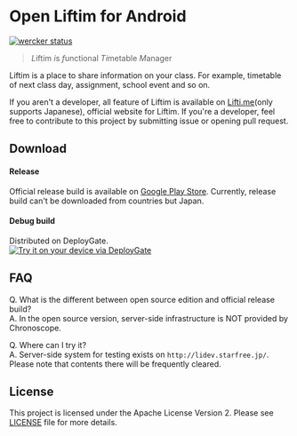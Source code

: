 # Open Liftim for Android

[![wercker status](https://app.wercker.com/status/c00052419a83c64f42b3e23fc22b9fdb/s/master "wercker status")](https://app.wercker.com/project/byKey/c00052419a83c64f42b3e23fc22b9fdb)

> *L*iftim *i*s *f*unctional *Ti*metable *M*anager

Liftim is a place to share information on your class. For example, timetable of
next class day, assignment, school event and so on.

If you aren't a developer, all feature of Liftim is available on [Lifti.me](https://lifti.me/)(only supports Japanese), official website for Liftim.
If you're a developer, feel free to contribute to this project by submitting issue
or opening pull request.

## Download

#### Release
Official release build is available on [Google Play Store](https://play.google.com/store/apps/details?id=com.chronoscoper.android.classschedule2).
Currently, release build can't be downloaded from countries but Japan.

#### Debug build
Distributed on DeployGate.  
[<img src="https://dply.me/0n2prq/button/large" alt="Try it on your device via DeployGate">](https://dply.me/0n2prq#install)

## FAQ

Q. What is the different between open source edition and official release build?  
A. In the open source version, server-side infrastructure is NOT provided by Chronoscope.  
  
Q. Where can I try it?  
A. Server-side system for testing exists on `http://lidev.starfree.jp/`.
Please note that contents there will be frequently cleared.

## License

This project is licensed under the Apache License Version 2.
Please see [LICENSE](LICENSE) file for more details.
